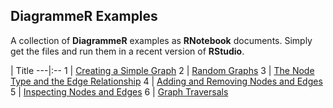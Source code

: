 ## DiagrammeR Examples

A collection of **DiagrammeR** examples as **RNotebook** documents. Simply get the files and run them in a recent version of **RStudio**.

 | Title
---|:--
1 | [Creating a Simple Graph](https://raw.githubusercontent.com/rich-iannone/DiagrammeR-examples/master/001-creating-a-simple-graph.Rmd)
2 | [Random Graphs](https://raw.githubusercontent.com/rich-iannone/DiagrammeR-examples/master/002-random-graphs.Rmd)
3 | [The Node Type and the Edge Relationship](https://raw.githubusercontent.com/rich-iannone/DiagrammeR-examples/master/003-node-type-and-edge-rel.Rmd)
4 | [Adding and Removing Nodes and Edges](https://raw.githubusercontent.com/rich-iannone/DiagrammeR-examples/master/004-adding-and-removing-nodes-and-edges.Rmd)
5 | [Inspecting Nodes and Edges](https://raw.githubusercontent.com/rich-iannone/DiagrammeR-examples/master/005-inspecting-nodes-and-edges.Rmd)
6 | [Graph Traversals](https://raw.githubusercontent.com/rich-iannone/DiagrammeR-examples/master/006-graph-traversals.Rmd)